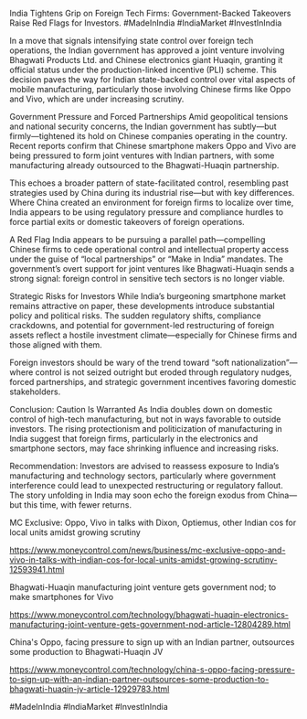 
India Tightens Grip on Foreign Tech Firms: Government-Backed Takeovers Raise Red Flags for Investors. #MadeInIndia #IndiaMarket #InvestInIndia  

In a move that signals intensifying state control over foreign tech operations, the Indian government has approved a joint venture involving Bhagwati Products Ltd. and Chinese electronics giant Huaqin, granting it official status under the production-linked incentive (PLI) scheme. This decision paves the way for Indian state-backed control over vital aspects of mobile manufacturing, particularly those involving Chinese firms like Oppo and Vivo, which are under increasing scrutiny.

Government Pressure and Forced Partnerships
Amid geopolitical tensions and national security concerns, the Indian government has subtly—but firmly—tightened its hold on Chinese companies operating in the country. Recent reports confirm that Chinese smartphone makers Oppo and Vivo are being pressured to form joint ventures with Indian partners, with some manufacturing already outsourced to the Bhagwati-Huaqin partnership.

This echoes a broader pattern of state-facilitated control, resembling past strategies used by China during its industrial rise—but with key differences. Where China created an environment for foreign firms to localize over time, India appears to be using regulatory pressure and compliance hurdles to force partial exits or domestic takeovers of foreign operations.

A Red Flag
India appears to be pursuing a parallel path—compelling Chinese firms to cede operational control and intellectual property access under the guise of “local partnerships” or “Make in India” mandates. The government’s overt support for joint ventures like Bhagwati-Huaqin sends a strong signal: foreign control in sensitive tech sectors is no longer viable.

Strategic Risks for Investors
While India’s burgeoning smartphone market remains attractive on paper, these developments introduce substantial policy and political risks. The sudden regulatory shifts, compliance crackdowns, and potential for government-led restructuring of foreign assets reflect a hostile investment climate—especially for Chinese firms and those aligned with them.

Foreign investors should be wary of the trend toward “soft nationalization”—where control is not seized outright but eroded through regulatory nudges, forced partnerships, and strategic government incentives favoring domestic stakeholders.

Conclusion: Caution Is Warranted
As India doubles down on domestic control of high-tech manufacturing, but not in ways favorable to outside investors. The rising protectionism and politicization of manufacturing in India suggest that foreign firms, particularly in the electronics and smartphone sectors, may face shrinking influence and increasing risks.

Recommendation: Investors are advised to reassess exposure to India’s manufacturing and technology sectors, particularly where government interference could lead to unexpected restructuring or regulatory fallout. The story unfolding in India may soon echo the foreign exodus from China—but this time, with fewer returns.



MC Exclusive: Oppo, Vivo in talks with Dixon, Optiemus, other Indian cos for local units amidst growing scrutiny

https://www.moneycontrol.com/news/business/mc-exclusive-oppo-and-vivo-in-talks-with-indian-cos-for-local-units-amidst-growing-scrutiny-12593941.html

Bhagwati-Huaqin manufacturing joint venture gets government nod; to make smartphones for Vivo

https://www.moneycontrol.com/technology/bhagwati-huaqin-electronics-manufacturing-joint-venture-gets-government-nod-article-12804289.html 

China's Oppo, facing pressure to sign up with an Indian partner, outsources some production to Bhagwati-Huaqin JV

https://www.moneycontrol.com/technology/china-s-oppo-facing-pressure-to-sign-up-with-an-indian-partner-outsources-some-production-to-bhagwati-huaqin-jv-article-12929783.html



#MadeInIndia #IndiaMarket #InvestInIndia



